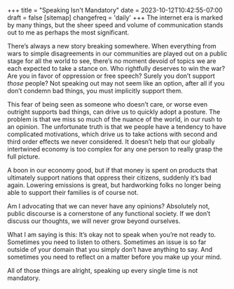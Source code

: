 +++
title = "Speaking Isn't Mandatory"
date = 2023-10-12T10:42:55-07:00
draft = false
[sitemap]
    changefreq = 'daily'
+++
The internet era is marked by many things, but the sheer speed and volume of communication stands out to me as perhaps the most significant.

<!--more-->

There’s always a new story breaking somewhere. When everything from wars to simple disagreements in our communities are played out on a public stage for all the world to see, there’s no moment devoid of topics we are each expected to take a stance on. Who rightfully deserves to win the war? Are you in favor of oppression or free speech? Surely you don’t support *those* people? Not speaking out may not seem like an option, after all if you don’t condemn bad things, you must implicitly support them.

This fear of being seen as someone who doesn’t care, or worse even outright supports bad things, can drive us to quickly adopt a posture. The problem is that we miss so much of the nuance of the world, in our rush to an opinion. The unfortunate truth is that we people have a tendency to have complicated motivations, which drive us to take actions with second and third order effects we never considered. It doesn’t help that our globally intertwined economy is too complex for any one person to really grasp the full picture.

A boon in our economy good, but if that money is spent on products that ultimately support nations that oppress their citizens, suddenly it’s bad again. Lowering emissions is great, but hardworking folks no longer being able to support their families is of course not.

Am I advocating that we can never have any opinions? Absolutely not, public discourse is a cornerstone of any functional society. If we don’t discuss our thoughts, we will never grow beyond ourselves.

What I am saying is this: It’s okay not to speak when you’re not ready to. Sometimes you need to listen to others. Sometimes an issue is so far outside of your domain that you simply don’t have anything to say. And sometimes you need to reflect on a matter before you make up your mind.

All of those things are alright, speaking up every single time is not mandatory.
